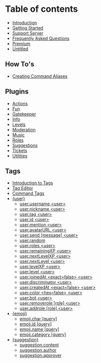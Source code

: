 # Table of contents

* [Introduction](README.md)
* [Getting Started](getting-started.md)
* [Support Server](support-server.md)
* [Frequently Asked Questions](frequently-asked-questions.md)
* [Premium](premium.md)
* [Untitled](untitled.md)

## How To's

* [Creating Command Aliases](how-tos/creating-command-aliases.md)

## Plugins

* [Actions](plugins/actions.md)
* [Fun](plugins/fun.md)
* [Gatekeeper](plugins/gatekeeper.md)
* [Info](plugins/info.md)
* [Levels](plugins/levels.md)
* [Moderation](plugins/moderation.md)
* [Music](plugins/music.md)
* [Roles](plugins/roles.md)
* [Suggestions](plugins/suggestions.md)
* [Tickets](plugins/tickets.md)
* [Utilities](plugins/utilities.md)

## Tags

* [Introduction to Tags](tags/tags.md)
* [Tag Editor](tags/tag-editor.md)
* [Command Tags](tags/command-tags.md)
* [{user}](tags/user/README.md)
  * [user.username &lt;user&gt;](tags/user/user.username-less-than-user-greater-than.md)
  * [user.nickname &lt;user&gt;](tags/user/user.nickname-less-than-user-greater-than.md)
  * [user.tag &lt;user&gt;](tags/user/user.tag-less-than-user-greater-than.md)
  * [user.id &lt;user&gt;](tags/user/user.id-less-than-user-greater-than.md)
  * [user.mention &lt;user&gt;](tags/user/user.mention-less-than-user-greater-than.md)
  * [user.avatarURL &lt;user&gt;](tags/user/user.avatarurl-less-than-user-greater-than.md)
  * [user.send \[message\] &lt;user&gt;](tags/user/user.send-message-less-than-user-greater-than.md)
  * [user.random](tags/user/user.random.md)
  * [user.roles &lt;user&gt;](tags/user/user.roles-less-than-user-greater-than.md)
  * [user.remainingXP &lt;user&gt;](tags/user/user.remainingxp-less-than-user-greater-than.md)
  * [user.nextLevelXP &lt;user&gt;](tags/user/user.nextlevelxp-less-than-user-greater-than.md)
  * [user.nextLevel &lt;user&gt;](tags/user/user.nextlevel-less-than-user-greater-than.md)
  * [user.levelXP &lt;user&gt;](tags/user/user.levelxp-less-than-user-greater-than.md)
  * [user.level &lt;user&gt;](tags/user/user.level-less-than-user-greater-than.md)
  * [user.joinedAt &lt;exact=false&gt; &lt;user&gt;](tags/user/user.joinedat-less-than-exact-false-greater-than-less-than-user-greater-than.md)
  * [user.discriminator &lt;user&gt;](tags/user/user.discriminator-less-than-user-greater-than.md)
  * [user.createdAt &lt;exact=false&gt; &lt;user&gt;](tags/user/user.createdat-less-than-exact-false-greater-than-less-than-user-greater-than.md)
  * [user.color &lt;hex=false&gt; &lt;user&gt;](tags/user/user.color-less-than-hex-false-greater-than-less-than-user-greater-than.md)
  * [user.bot &lt;user&gt;](tags/user/user.bot-less-than-user-greater-than.md)
  * [user.removerole \[role\] &lt;user&gt;](tags/user/user.removerole-role-less-than-user-greater-than.md)
  * [user.addrole \[role\] &lt;user&gt;](tags/user/user.mention.md)
* [{emoji}](tags/emoji/README.md)
  * [emoji.char \[query\]](tags/emoji/emoji.char-query.md)
  * [emoji.id \[query\]](tags/emoji/emoji.id-less-than-query-greater-than.md)
  * [emoji.name \[query\]](tags/emoji/emoji.name-query.md)
  * [emoji.category \[query\]](tags/emoji/emoji.category-query.md)
* [{suggestion}](tags/suggestion/README.md)
  * [suggestion.content](tags/suggestion/suggestion.content.md)
  * [suggestion.author](tags/suggestion/suggestion.author.md)
  * [suggestion.approver](tags/suggestion/suggestion.approver.md)

